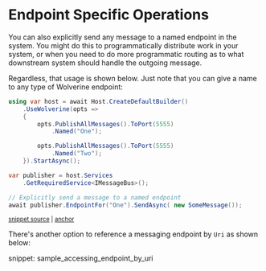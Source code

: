 # Endpoint Specific Operations

You can also explicitly send any message to a named endpoint in the system. You might
do this to programmatically distribute work in your system, or when you need to do more
programmatic routing as to what downstream system should handle the outgoing message.

Regardless, that usage is shown below. Just note that you can give a name to any type
of Wolverine endpoint:

<!-- snippet: sample_sending_to_endpoint_by_name -->
<a id='snippet-sample_sending_to_endpoint_by_name'></a>
```cs
using var host = await Host.CreateDefaultBuilder()
    .UseWolverine(opts =>
    {
        opts.PublishAllMessages().ToPort(5555)
            .Named("One");

        opts.PublishAllMessages().ToPort(5555)
            .Named("Two");
    }).StartAsync();

var publisher = host.Services
    .GetRequiredService<IMessageBus>();

// Explicitly send a message to a named endpoint
await publisher.EndpointFor("One").SendAsync( new SomeMessage());
```
<sup><a href='https://github.com/JasperFx/wolverine/blob/main/src/Samples/DocumentationSamples/PublishingSamples.cs#L54-L72' title='Snippet source file'>snippet source</a> | <a href='#snippet-sample_sending_to_endpoint_by_name' title='Start of snippet'>anchor</a></sup>
<!-- endSnippet -->

There's another option to reference a messaging endpoint by `Uri` as shown below:

snippet: sample_accessing_endpoint_by_uri
